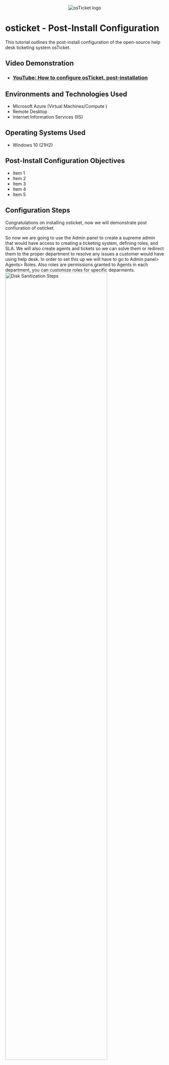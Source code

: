 <p align =" Center ">
<img src= "https://i.imgur.com/Clzj7Xs.png" alt="osTicket logo "/>
</p>

<h1>osticket - Post-Install Configuration </h1>
This tutorial outlines the post-install configuration of the open-source help desk ticketing system osTicket. <br />


<h2 >Video Demonstration </h2>

- ### [YouTube: How to configure osTicket, post-installation ](https://www.youtube.com)

<h2 >Environments and Technologies Used</h2>

- Microsoft Azure (Virtual Machines/Compute )
- Remote Desktop
- Internet Information Services (IIS)

<h2 >Operating Systems Used </h2>

- Windows 10</b> (21H2)

<h2 >Post-Install Configuration Objectives </h2>

- Item 1
- Item 2
- Item 3
- Item 4
- Item 5

<h2 >Configuration Steps</h2>
Congratulations on installing osticket, now we will demonstrate post confiuration of osticket.
<p>
  
So now we are going to use the Admin panel to create a supreme admin that would have access to creating a ticketing system, defining roles, and SLA.
We will also create agents and tickets so we can solve them or redirect them to the proper department to resolve any issues a customer would have using help desk. In order to set this up we will have to go to Admin panel> Agents> Roles. Also roles are permissions granted to Agents in each department, you can customize roles for specific deparments.  
<img src =" https://i.imgur.com/DJmEXEB.png" height= "80%" width = "80%" alt = "Disk Sanitization Steps" />
</p>
<p>
<img src = https://i.imgur.com/eR3QK9s.png height="80% "width="80%"alt = "Disk Sanitization Steps" / >
</p>
<br />

<p>
<img src = "https://i.imgur.com/DJmEXEB.png" height="80% "width="80%"alt = "Disk Sanitization Steps" / >
</p>
<p>
Lorem ipsum dolor sit amet, consectetur adipiscing elit, but do the labor of hismod tempor and vitality, so that the pain of some important things. Over the years I come, who can exercise a cruff of work, but for to aliquip of it, please nostrud and longevity. Duis eu, however, the pain of the hair, the pain in the flee from the blame on the pleasure of no one wants to be a manufacturers.
</p>
<br />

<p>
<img src =" https://i.imgur.com/DJmEXEB.png" height= "80%" width = "80%" alt = "Disk Sanitization Steps" />
</p>
<p>
Lorem ipsum dolor sit amet, consectetur adipiscing elit, but do the labor of hismod tempor and vitality, so that the pain of some important things. Over the years I come, who can exercise a cruff of work, but for to aliquip of it, please nostrud and longevity. Duis eu, however, the pain of the hair, the pain in the flee from the blame on the pleasure of no one wants to be a manufacturers.
</p>
<br />
